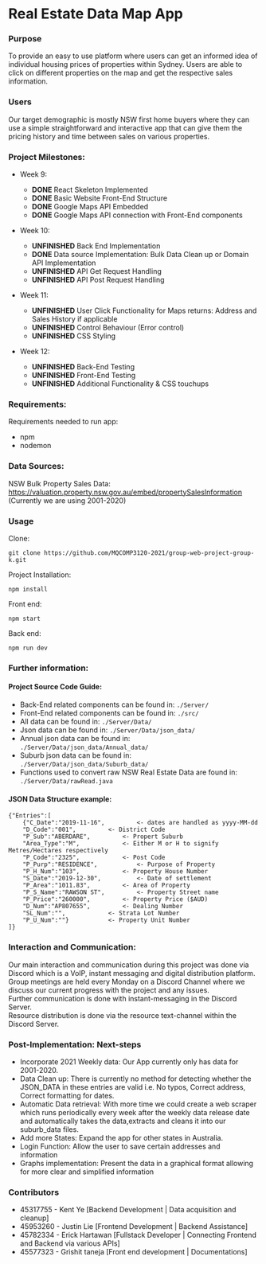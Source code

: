 # Real Estate Data Map App
### Purpose
To provide an easy to use platform where users can get an informed idea of individual housing prices of properties within Sydney.
Users are able to click on different properties on the map and get the respective sales information.

### Users
Our target demographic is mostly NSW first home buyers where they can use a simple straightforward and interactive app that can give them the pricing history and time between sales on various properties.

### Project Milestones:
+ Week 9:
    + **DONE** React Skeleton Implemented
    + **DONE** Basic Website Front-End Structure
    + **DONE** Google Maps API Embedded
    + **DONE** Google Maps API connection with Front-End components

+ Week 10:
    + **UNFINISHED** Back End Implementation
    + **DONE** Data source Implementation: Bulk Data Clean up or Domain API Implementation
    + **UNFINISHED** API Get Request Handling
    + **UNFINISHED** API Post Request Handling

+ Week 11:
    + **UNFINISHED** User Click Functionality for Maps returns: Address and Sales History if applicable
    + **UNFINISHED** Control Behaviour (Error control)
    + **UNFINISHED** CSS Styling

+ Week 12: 
    + **UNFINISHED** Back-End Testing 
    + **UNFINISHED** Front-End Testing
    + **UNFINISHED** Additional Functionality & CSS touchups

### Requirements:
Requirements needed to run app:
+ npm
+ nodemon

### Data Sources:
NSW Bulk Property Sales Data: https://valuation.property.nsw.gov.au/embed/propertySalesInformation  
(Currently we are using 2001-2020)
### Usage
Clone: 

```
git clone https://github.com/MQCOMP3120-2021/group-web-project-group-k.git
```

Project Installation:
```
npm install
```

Front end:

```
npm start
```

Back end:

```
npm run dev
```

### Further information:
#### Project Source Code Guide:
+ Back-End related components can be found in: `./Server/`
+ Front-End related components can be found in: `./src/`
+ All data can be found in: `./Server/Data/`
+ Json data can be found in: `./Server/Data/json_data/`
+ Annual json data can be found in: `./Server/Data/json_data/Annual_data/`
+ Suburb json data can be found in: `./Server/Data/json_data/Suburb_data/`
+ Functions used to convert raw NSW Real Estate Data are found in: `./Server/Data/rawRead.java`
#### JSON Data Structure example:

```
{"Entries":[
	{"C_Date":"2019-11-16",         <- dates are handled as yyyy-MM-dd
	"D_Code":"001",         <- District Code
	"P_Sub":"ABERDARE",         <- Propert Suburb
	"Area_Type":"M",            <- Either M or H to signify Metres/Hectares respectively
	"P_Code":"2325",            <- Post Code
	"P_Purp":"RESIDENCE",           <- Purpose of Property
	"P_H_Num":"103",            <- Property House Number
	"S_Date":"2019-12-30",          <- Date of settlement
	"P_Area":"1011.83",         <- Area of Property
	"P_S_Name":"RAWSON ST",         <- Property Street name
	"P_Price":"260000",         <- Property Price ($AUD)
	"D_Num":"AP807655",         <- Dealing Number
	"SL_Num":"",            <- Strata Lot Number
	"P_U_Num":""}           <- Property Unit Number
]}
```

### Interaction and Communication:
Our main interaction and communication during this project was done via Discord which is a VoIP, instant messaging and digital distribution platform.  
Group meetings are held every Monday on a Discord Channel where we discuss our current progress with the project and any issues.  
Further communication is done with instant-messaging in the Discord Server.  
Resource distribution is done via the resource text-channel within the Discord Server.

### Post-Implementation: Next-steps
+ Incorporate 2021 Weekly data: Our App currently only has data for 2001-2020.
+ Data Clean up: There is currently no method for detecting whether the JSON_DATA in these entries are valid i.e. No typos, Correct address, Correct formatting for dates.
+ Automatic Data retrieval: With more time we could create a web scraper which runs periodically every week after the weekly data release date and automatically takes the data,extracts and cleans it into our suburb_data files.
+ Add more States: Expand the app for other states in Australia.
+ Login Function: Allow the user to save certain addresses and information
+ Graphs implementation: Present the data in a graphical format allowing for more clear and simplified information

### Contributors
+ 45317755 - Kent Ye            [Backend Development   | Data acquisition and cleanup]
+ 45953260 - Justin Lie         [Frontend Development  | Backend Assistance]
+ 45782334 - Erick Hartawan     [Fullstack Developer   | Connecting Frontend and Backend via various APIs]
+ 45577323 - Grishit taneja     [Front end development | Documentations]
